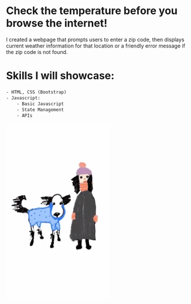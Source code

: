 # Check the temperature before you browse the internet!

I created a webpage that prompts users to enter a zip code, then displays current weather information for that location or a friendly error message if the zip code is not found.


# Skills I will showcase: 
    - HTML, CSS (Bootstrap)
    - Javascript: 
        - Basic Javascript
        - State Management
        - APIs

![](/img/dog&girlWeatherChange.webp)
